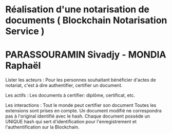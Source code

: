 # Réalisation d'une notarisation de documents ( Blockchain Notarisation Service )
# PARASSOURAMIN Sivadjy - MONDIA Raphaël 


Lister les acteurs :
Pour les personnes souhaitant bénéficier d'actes de notariat, c'est à dire authentifier, certifier un document.

Les actifs :
Les documents à certifier: diplôme, certificat, etc.

Les interactions :
Tout le monde peut certifier son document
Toutes les extensions sont prises en compte.
Un document modifié ne correspondra pas à l'original identifié avec le hash.
Chaque document possède un UNIQUE hash qui sert d'identification pour l'enregistrement et l'authentification sur la Blockchain.
